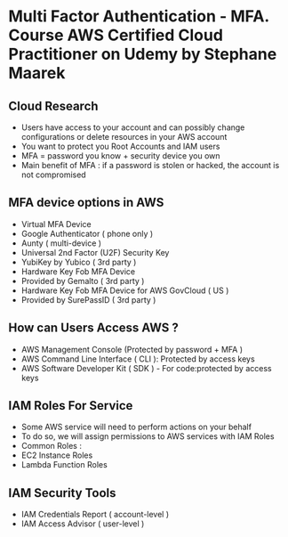 
# Multi Factor Authentication - MFA. Course AWS Certified Cloud Practitioner on Udemy by Stephane Maarek

## Cloud Research
- Users have access to your account and can possibly change configurations or         delete resources in your AWS account
- You want to protect you Root Accounts and IAM users 
- MFA = password you know + security device you own 
- Main benefit of MFA :
  if a password is stolen or hacked, the account is not compromised
  
## MFA device options in AWS 
- Virtual MFA Device 
 - Google Authenticator ( phone only )
 - Aunty ( multi-device )
- Universal 2nd Factor (U2F) Security Key 
 - YubiKey by Yubico ( 3rd party )
- Hardware Key Fob MFA Device 
 - Provided by Gemalto ( 3rd party )
- Hardware Key Fob MFA Device for AWS GovCloud ( US )
 - Provided by SurePassID ( 3rd party )
 ## How can Users Access AWS ? 
  - AWS Management Console (Protected by password + MFA )
  - AWS Command Line Interface ( CLI ): Protected by access keys 
  - AWS Software Developer Kit ( SDK ) - For code:protected by access keys
 ##  IAM Roles For Service 
 - Some AWS service will need to perform actions on your behalf 
 - To do so, we will assign permissions to AWS services with IAM Roles 
 - Common Roles : 
  - EC2 Instance Roles 
  - Lambda Function Roles
  ## IAM Security Tools 
   - IAM Credentials Report ( account-level )
   - IAM Access Advisor ( user-level )
   
 

 

